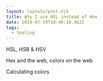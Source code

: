 ```yaml
---
layout: layouts/post.njk
title: Why I use HSL instead of Hex
date: 2019-07-19T18:40:18.462Z
tags:
  - tooling
---
```

HSL, HSB & HSV

Hex and the web, colors on the web

Calculating colors
